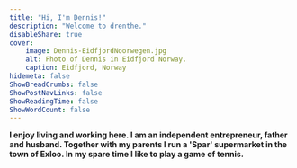 ```yaml
---
title: "Hi, I'm Dennis!"
description: "Welcome to drenthe."
disableShare: true
cover:
    image: Dennis-EidfjordNoorwegen.jpg
    alt: Photo of Dennis in Eidfjord Norway.
    caption: Eidfjord, Norway
hidemeta: false
ShowBreadCrumbs: false
ShowPostNavLinks: false
ShowReadingTime: false
ShowWordCount: false
---
```

**I enjoy living and working here. I am an independent entrepreneur, father and husband. Together with my parents I run a 'Spar' supermarket in the town of Exloo. In my spare time I like to play a game of tennis.**